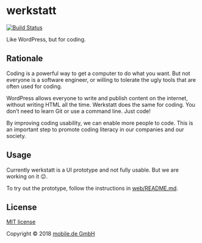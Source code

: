 # werkstatt

[![Build Status](https://travis-ci.org/technology-ebay-de/werkstatt.svg?branch=master)](https://travis-ci.org/technology-ebay-de/werkstatt)

Like WordPress, but for coding.

## Rationale

Coding is a powerful way to get a computer to do what you want. But not everyone is a software engineer, or willing to tolerate the ugly tools that are often used for coding.

WordPress allows everyone to write and publish content on the internet, without writing HTML all the time. Werkstatt does the same for coding. You don’t need to learn Git or use a command line. Just code!

By improving coding usability, we can enable more people to code. This is an important step to promote coding literacy in our companies and our society.

## Usage

Currently werkstatt is a UI prototype and not fully usable. But we are working on it 😉.

To try out the prototype, follow the instructions in [web/README.md](web/README.md#usage).

## License

[MIT license](LICENSE)

Copyright © 2018 [mobile.de GmbH](https://www.mobile.de)
